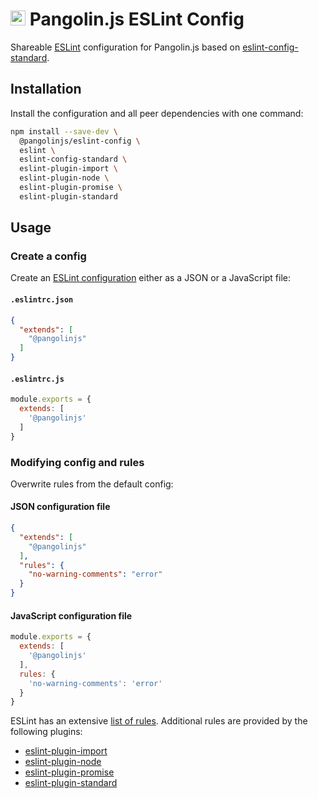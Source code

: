 # <img alt="" src="https://cdn.jsdelivr.net/gh/pangolinjs/brand@main/icon/icon.svg" width="24"> Pangolin.js ESLint Config

Shareable [ESLint](https://eslint.org) configuration for Pangolin.js based on [eslint-config-standard](https://github.com/standard/eslint-config-standard).

## Installation

Install the configuration and all peer dependencies with one command:

```bash
npm install --save-dev \
  @pangolinjs/eslint-config \
  eslint \
  eslint-config-standard \
  eslint-plugin-import \
  eslint-plugin-node \
  eslint-plugin-promise \
  eslint-plugin-standard
```

## Usage

### Create a config

Create an [ESLint configuration](https://eslint.org/docs/user-guide/configuring) either as a JSON or a JavaScript file:

#### `.eslintrc.json`

```json
{
  "extends": [
    "@pangolinjs"
  ]
}
```

#### `.eslintrc.js`

```js
module.exports = {
  extends: [
    '@pangolinjs'
  ]
}
```

### Modifying config and rules

Overwrite rules from the default config:

#### JSON configuration file

```json
{
  "extends": [
    "@pangolinjs"
  ],
  "rules": {
    "no-warning-comments": "error"
  }
}
```

#### JavaScript configuration file

```js
module.exports = {
  extends: [
    '@pangolinjs'
  ],
  rules: {
    'no-warning-comments': 'error'
  }
}
```

ESLint has an extensive [list of rules](https://eslint.org/docs/rules/). Additional rules are provided by the following plugins:

- [eslint-plugin-import](https://github.com/benmosher/eslint-plugin-import)
- [eslint-plugin-node](https://github.com/mysticatea/eslint-plugin-node)
- [eslint-plugin-promise](https://github.com/xjamundx/eslint-plugin-promise)
- [eslint-plugin-standard](https://github.com/standard/eslint-plugin-standard)
